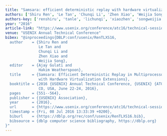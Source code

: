 ```yaml
---
title: "Samsara: efficient deterministic replay with hardware virtualization extensions"
authors: ['Shiru Ren', 'Le Tan', 'Chunqi Li', 'Zhen Xiao', 'Weijia Song']
authors-key: ['renshiru', 'tanle', 'lichunqi', 'xiaozhen', 'songweijia']
year: "2016"
article-link: "https://www.usenix.org/conference/atc16/technical-sessions/presentation/ren"
venue: "USENIX Annual Technical Conference"
bibex: "@inproceedings{DBLP:conf/usenix/RenTLXS16,
  author    = {Shiru Ren and
               Le Tan and
               Chunqi Li and
               Zhen Xiao and
               Weijia Song},
  editor    = {Ajay Gulati and
               Hakim Weatherspoon},
  title     = {Samsara: Efficient Deterministic Replay in Multiprocessor Environments
               with Hardware Virtualization Extensions},
  booktitle = {2016 {USENIX} Annual Technical Conference, {USENIX} {ATC} 2016, Denver,
               CO, USA, June 22-24, 2016},
  pages     = {551--564},
  publisher = {{USENIX} Association},
  year      = {2016},
  url       = {https://www.usenix.org/conference/atc16/technical-sessions/presentation/ren},
  timestamp = {Fri, 08 Jul 2016 13:33:39 +0200},
  biburl    = {https://dblp.org/rec/conf/usenix/RenTLXS16.bib},
  bibsource = {dblp computer science bibliography, https://dblp.org}
}"
---
```

